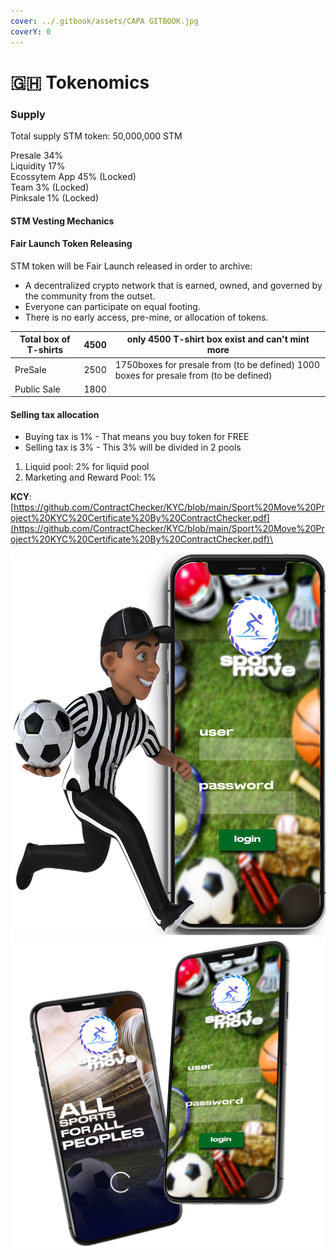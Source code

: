 ```yaml
---
cover: ../.gitbook/assets/CAPA GITBOOK.jpg
coverY: 0
---
```


# 🇬🇭 Tokenomics

### Supply

Total supply STM token: 50,000,000 STM

Presale 34%\
Liquidity 17% \
Ecossytem App 45% (Locked) \
Team 3% (Locked) \
Pinksale 1% (Locked)

#### STM Vesting Mechanics

#### Fair Launch Token Releasing

STM token will be Fair Launch released in order to archive:

* A decentralized crypto network that is earned, owned, and governed by the community from the outset.
* Everyone can participate on equal footing.
* There is no early access, pre-mine, or allocation of tokens.

| Total box of T-shirts | 4500 | only 4500 T-shirt box exist and can't mint more                                        |
| --------------------- | ---- | -------------------------------------------------------------------------------------- |
| PreSale               | 2500 | 1750boxes for presale from (to be defined) 1000 boxes for presale from (to be defined) |
| Public Sale           | 1800 |                                                                                        |

#### Selling tax allocation

* Buying tax is 1% - That means you buy token for FREE
* Selling tax is 3% - This 3% will be divided in 2 pools

1. Liquid pool: 2% for liquid pool
2. Marketing and Reward Pool: 1%

**KCY**:[https://github.com/ContractChecker/KYC/blob/main/Sport%20Move%20Project%20KYC%20Certificate%20By%20ContractChecker.pdf](https://github.com/ContractChecker/KYC/blob/main/Sport%20Move%20Project%20KYC%20Certificate%20By%20ContractChecker.pdf)\


![](../.gitbook/assets/faqph.png) ![](../.gitbook/assets/Homeph.png)
